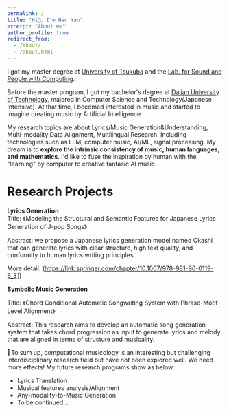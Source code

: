 ```yaml
---
permalink: /
title: "Hi👋，I'm Han Yan"
excerpt: "About me"
author_profile: true
redirect_from: 
  - /about/
  - /about.html
---
```


I got my master degree at [University of Tsukuba](https://www.tsukuba.ac.jp/en/) and the [Lab. for Sound and People with Computing](https://lspc.slis.tsukuba.ac.jp).

Before the master program, I got my bachelor's degree at [Dalian University of Technology](https://www.dlut.edu.cn/), majored in Computer Science and Technology(Japanese Intensive). At that time, I becomed interested in music and started to imagine creating music by Artificial Intelligence.

My research topics are about Lyrics/Music Generation&Understanding, Multi-modality Data Alignment, Multilingual Research. Including technologies such as LLM, computer music, AI/ML, signal processing.
My dream is to **explore the intrinsic consistency of music, human languages, and mathematics**. I'd like to fuse the inspiration by human with the "learning" by computer to creative fantasic AI music. 


Research Projects
======
**Lyrics Generation**  
Title: 《Modeling the Structural and Semantic Features for Japanese Lyrics Generation of J-pop Songs》 

Abstract: we propose a Japanese lyrics generation model named Okashi that can generate lyrics with clear structure, high text quality, and conformity to human lyrics writing principles.

More detail: (https://link.springer.com/chapter/10.1007/978-981-96-0119-6_31)

**Symbolic Music Generation**

Title: 《Chord Conditional Automatic Songwriting System with Phrase-Motif Level Alignment》 

Abstract: This research aims to develop an automatic song generation system that takes chord progression as input to generate lyrics and melody that are aligned in terms of structure and musicality.  

&#127932;To sum up, computational musicology is an interesting but challenging interdisciplinary research field but have not been explored well. We need more effects!
My future research programs show as below:

* Lyrics Translation 
* Musical features analysis/Alignment
* Any-modality-to-Music Generation 
* To be continued...



